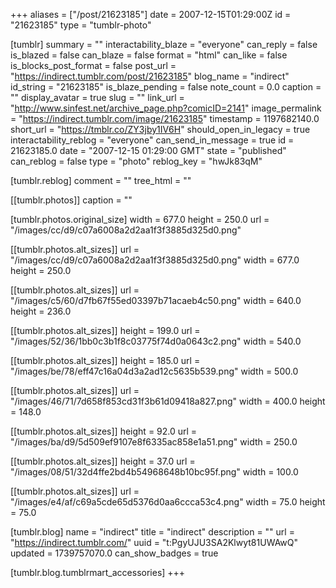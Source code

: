+++
aliases = ["/post/21623185"]
date = 2007-12-15T01:29:00Z
id = "21623185"
type = "tumblr-photo"

[tumblr]
summary = ""
interactability_blaze = "everyone"
can_reply = false
is_blazed = false
can_blaze = false
format = "html"
can_like = false
is_blocks_post_format = false
post_url = "https://indirect.tumblr.com/post/21623185"
blog_name = "indirect"
id_string = "21623185"
is_blaze_pending = false
note_count = 0.0
caption = ""
display_avatar = true
slug = ""
link_url = "http://www.sinfest.net/archive_page.php?comicID=2141"
image_permalink = "https://indirect.tumblr.com/image/21623185"
timestamp = 1197682140.0
short_url = "https://tmblr.co/ZY3jby1IV6H"
should_open_in_legacy = true
interactability_reblog = "everyone"
can_send_in_message = true
id = 21623185.0
date = "2007-12-15 01:29:00 GMT"
state = "published"
can_reblog = false
type = "photo"
reblog_key = "hwJk83qM"

[tumblr.reblog]
comment = ""
tree_html = ""

[[tumblr.photos]]
caption = ""

[tumblr.photos.original_size]
width = 677.0
height = 250.0
url = "/images/cc/d9/c07a6008a2d2aa1f3f3885d325d0.png"

[[tumblr.photos.alt_sizes]]
url = "/images/cc/d9/c07a6008a2d2aa1f3f3885d325d0.png"
width = 677.0
height = 250.0

[[tumblr.photos.alt_sizes]]
url = "/images/c5/60/d7fb67f55ed03397b71acaeb4c50.png"
width = 640.0
height = 236.0

[[tumblr.photos.alt_sizes]]
height = 199.0
url = "/images/52/36/1bb0c3b1f8c03775f74d0a0643c2.png"
width = 540.0

[[tumblr.photos.alt_sizes]]
height = 185.0
url = "/images/be/78/eff47c16a04d3a2ad12c5635b539.png"
width = 500.0

[[tumblr.photos.alt_sizes]]
url = "/images/46/71/7d658f853cd31f3b61d09418a827.png"
width = 400.0
height = 148.0

[[tumblr.photos.alt_sizes]]
height = 92.0
url = "/images/ba/d9/5d509ef9107e8f6335ac858e1a51.png"
width = 250.0

[[tumblr.photos.alt_sizes]]
height = 37.0
url = "/images/08/51/32d4ffe2bd4b54968648b10bc95f.png"
width = 100.0

[[tumblr.photos.alt_sizes]]
url = "/images/e4/af/c69a5cde65d5376d0aa6ccca53c4.png"
width = 75.0
height = 75.0

[tumblr.blog]
name = "indirect"
title = "indirect"
description = ""
url = "https://indirect.tumblr.com/"
uuid = "t:PgyUJU3SA2Klwyt81UWAwQ"
updated = 1739757070.0
can_show_badges = true

[tumblr.blog.tumblrmart_accessories]
+++
